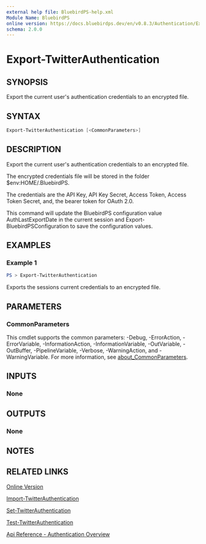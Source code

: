 ```yaml
---
external help file: BluebirdPS-help.xml
Module Name: BluebirdPS
online version: https://docs.bluebirdps.dev/en/v0.8.3/Authentication/Export-TwitterAuthentication
schema: 2.0.0
---
```


# Export-TwitterAuthentication

## SYNOPSIS

Export the current user's authentication credentials to an encrypted file.

## SYNTAX

```powershell
Export-TwitterAuthentication [<CommonParameters>]
```

## DESCRIPTION

Export the current user's authentication credentials to an encrypted file.

The encrypted credentials file will be stored in the folder $env:HOME/.BluebirdPS.

The credentials are the API Key, API Key Secret, Access Token, Access Token Secret, and, the bearer token for OAuth 2.0.

This command will update the BluebirdPS configuration value AuthLastExportDate in the current session and Export-BluebirdPSConfiguration to save the configuration values.

## EXAMPLES

### Example 1

```powershell
PS > Export-TwitterAuthentication
```

Exports the sessions current credentials to an encrypted file.

## PARAMETERS

### CommonParameters

This cmdlet supports the common parameters: -Debug, -ErrorAction, -ErrorVariable, -InformationAction, -InformationVariable, -OutVariable, -OutBuffer, -PipelineVariable, -Verbose, -WarningAction, and -WarningVariable. For more information, see [about_CommonParameters](http://go.microsoft.com/fwlink/?LinkID=113216).

## INPUTS

### None

## OUTPUTS

### None

## NOTES

## RELATED LINKS

[Online Version](https://docs.bluebirdps.dev/en/v0.8.3/Authentication/Export-TwitterAuthentication)

[Import-TwitterAuthentication](https://docs.bluebirdps.dev/en/v0.8.3/Authentication/Import-TwitterAuthentication)

[Set-TwitterAuthentication](https://docs.bluebirdps.dev/en/v0.8.3/Authentication/Set-TwitterAuthentication)

[Test-TwitterAuthentication](https://docs.bluebirdps.dev/en/v0.8.3/Authentication/Test-TwitterAuthentication)

[Api Reference - Authentication Overview](https://developer.twitter.com/en/docs/authentication/overview)
